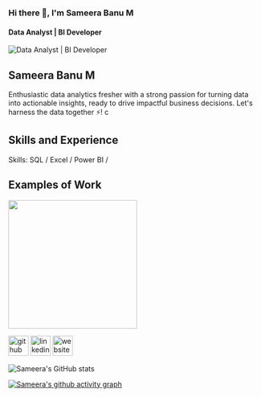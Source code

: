 ### Hi there 👋, I'm Sameera Banu M
#### Data Analyst | BI Developer
![Data Analyst | BI Developer](https://media.licdn.com/dms/image/D5616AQE3_GyjJ3jgnw/profile-displaybackgroundimage-shrink_350_1400/0/1720885796292?e=1727913600&v=beta&t=GXJKJIjWQl1fwpIa3YrATA3rPr8HCKDbfVqQIlY6A8I)

## Sameera Banu M

Enthusiastic data analytics fresher with a strong passion for turning data into actionable insights, ready to drive impactful business decisions.
Let's harness the data together ⚡!
c
## Skills and Experience

Skills: SQL / Excel / Power BI / 

## Examples of Work 

<img src="Data Analysis.mp4" width="256" />


[<img src='https://cdn.jsdelivr.net/npm/simple-icons@3.0.1/icons/github.svg' alt='github' height='40'>](https://github.com/Sameera0103)  [<img src='https://cdn.jsdelivr.net/npm/simple-icons@3.0.1/icons/linkedin.svg' alt='linkedin' height='40'>](https://www.linkedin.com/in/SameeraBanuM/)  [<img src='https://cdn.jsdelivr.net/npm/simple-icons@3.0.1/icons/icloud.svg' alt='website' height='40'>](https://sameera-banu.carrd.co/)  

  



![Sameera's GitHub stats](https://github-readme-stats.vercel.app/api?username=Sameera0103&theme=default&show_icons=true&hide_border=true&count_private=true)

[![Sameera's github activity graph](https://github-readme-activity-graph.vercel.app/graph?username=Sameera0103&bg_color=1a1a1a&color=b814aa&line=694c9e&point=d6d1d1&area=true&hide_border=true)](https://github.com/ashutosh00710/github-readme-activity-graph)
